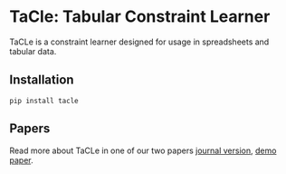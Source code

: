 # TaCle: Tabular Constraint Learner
TaCLe is a constraint learner designed for usage in spreadsheets and tabular data.

## Installation

    pip install tacle

## Papers
Read more about TaCLe in one of our two papers [journal version](https://link.springer.com/article/10.1007/s10994-017-5640-x), [demo paper](https://dl.acm.org/citation.cfm?id=3133193).
